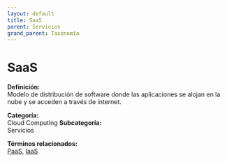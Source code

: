 ```yaml
---
layout: default
title: SaaS
parent: Servicios
grand_parent: Taxonomía
---
```


# SaaS

**Definición:**  
Modelo de distribución de software donde las aplicaciones se alojan en la nube y se acceden a través de internet.

**Categoría:**  
Cloud Computing 
**Subcategoría:**  
Servicios

**Términos relacionados:**  
[PaaS](https://maleniski.github.io/diccionario-angl-tec-mx/docs/taxonomia/cloud-computing/servicios/paas.html), [IaaS](https://maleniski.github.io/diccionario-angl-tec-mx/docs/taxonomia/cloud-computing/servicios/iaas.html)
